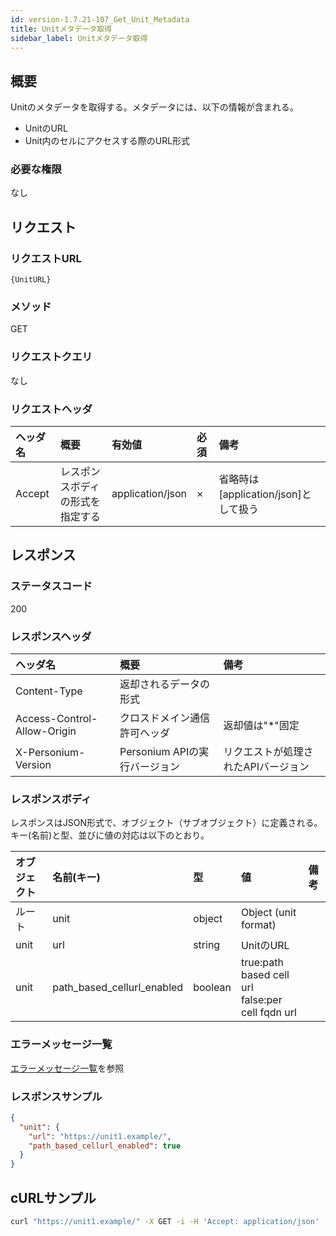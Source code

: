 ```yaml
---
id: version-1.7.21-107_Get_Unit_Metadata
title: Unitメタデータ取得
sidebar_label: Unitメタデータ取得
---
```

## 概要
Unitのメタデータを取得する。メタデータには、以下の情報が含まれる。  
* UnitのURL
* Unit内のセルにアクセスする際のURL形式

### 必要な権限
なし


## リクエスト
### リクエストURL
```
{UnitURL}
```

### メソッド
GET

### リクエストクエリ
なし

### リクエストヘッダ
|ヘッダ名|概要|有効値|必須|備考|
|:--|:--|:--|:--|:--|
|Accept|レスポンスボディの形式を指定する|application/json|×|省略時は[application/json]として扱う|


## レスポンス
### ステータスコード
200

### レスポンスヘッダ
|ヘッダ名|概要|備考|
|:--|:--|:--|
|Content-Type|返却されるデータの形式||
|Access-Control-Allow-Origin|クロスドメイン通信許可ヘッダ|返却値は"*"固定|
|X-Personium-Version|Personium APIの実行バージョン|リクエストが処理されたAPIバージョン|

### レスポンスボディ
レスポンスはJSON形式で、オブジェクト（サブオブジェクト）に定義される。  
キー(名前)と型、並びに値の対応は以下のとおり。  

|オブジェクト|名前(キー)|型|値|備考|
|:--|:--|:--|:--|:--|
|ルート|unit|object|Object (unit format)||
|unit|url|string|UnitのURL||
|unit|path_based_cellurl_enabled|boolean|true:path based cell url<br>false:per cell fqdn url||

### エラーメッセージ一覧
[エラーメッセージ一覧](004_Error_Messages.md)を参照

### レスポンスサンプル
```JSON
{
  "unit": {
    "url": "https://unit1.example/",
    "path_based_cellurl_enabled": true
  }
}
```

## cURLサンプル

```sh
curl "https://unit1.example/" -X GET -i -H 'Accept: application/json'
```
